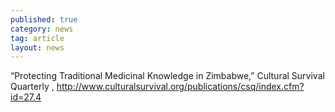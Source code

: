 ```yaml
---
published: true
category: news
tag: article
layout: news 
---
```


“Protecting Traditional Medicinal Knowledge in Zimbabwe,” Cultural Survival Quarterly , http://www.culturalsurvival.org/publications/csq/index.cfm?id=27.4